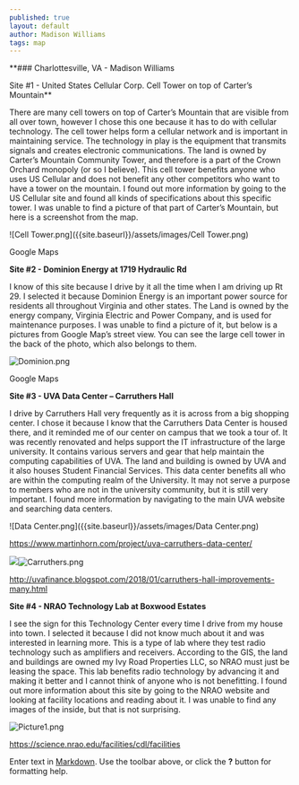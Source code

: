 ```yaml
---
published: true
layout: default
author: Madison Williams
tags: map
---
```

**### Charlottesville, VA - Madison Williams

Site #1 - United States Cellular Corp. Cell Tower on top of Carter’s Mountain**

There are many cell towers on top of Carter’s Mountain that are visible from all over town, however I chose this one because it has to do with cellular technology. The cell tower helps form a cellular network and is important in maintaining service. The technology in play is the equipment that transmits signals and creates electronic communications. The land is owned by Carter’s Mountain Community Tower, and therefore is a part of the Crown Orchard monopoly (or so I believe). This cell tower benefits anyone who uses US Cellular and does not benefit any other competitors who want to have a tower on the mountain. I found out more information by going to the US Cellular site and found all kinds of specifications about this specific tower. I was unable to find a picture of that part of Carter’s Mountain, but here is a screenshot from the map. 

![Cell Tower.png]({{site.baseurl}}/assets/images/Cell Tower.png)

Google Maps 


**Site #2 - Dominion Energy at 1719 Hydraulic Rd**

I know of this site because I drive by it all the time when I am driving up Rt 29. I selected it because Dominion Energy is an important power source for residents all throughout Virginia and other states. The Land is owned by the energy company, Virginia Electric and Power Company, and is used for maintenance purposes. I was unable to find a picture of it, but below is a pictures from Google Map’s street view. You can see the large cell tower in the back of the photo, which also belongs to them.

![Dominion.png]({{site.baseurl}}/assets/images/Dominion.png)

Google Maps
 
 
**Site #3 - UVA Data Center – Carruthers Hall**

I drive by Carruthers Hall very frequently as it is across from a big shopping center. I chose it because I know that the Carruthers Data Center is housed there, and it reminded me of our center on campus that we took a tour of. It was recently renovated and helps support the IT infrastructure of the large university. It contains various servers and gear that help maintain the computing capabilities of UVA. The land and building is owned by UVA and it also houses Student Financial Services. This data center benefits all who are within the computing realm of the University. It may not serve a purpose to members who are not in the university community, but it is still very important. I found more information by navigating to the main UVA website and searching data centers. 

![Data Center.png]({{site.baseurl}}/assets/images/Data Center.png)

https://www.martinhorn.com/project/uva-carruthers-data-center/

![]({{site.baseurl}}/assets/images/Carruthers.png)![Carruthers.png]({{site.baseurl}}/assets/images/Carruthers.png)

http://uvafinance.blogspot.com/2018/01/carruthers-hall-improvements-many.html 

**Site #4 - NRAO Technology Lab at Boxwood Estates**

I see the sign for this Technology Center every time I drive from my house into town. I selected it because I did not know much about it and was interested in learning more. This is a type of lab where they test radio technology such as amplifiers and receivers. According to the GIS, the land and buildings are owned my Ivy Road Properties LLC, so NRAO must just be leasing the space. This lab benefits radio technology by advancing it and making it better and I cannot think of anyone who is not benefitting. I found out more information about this site by going to the NRAO website and looking at facility locations and reading about it. I was unable to find any images of the inside, but that is not surprising.  

![Picture1.png]({{site.baseurl}}/assets/images/Picture1.png)

https://science.nrao.edu/facilities/cdl/facilities 

Enter text in [Markdown](http://daringfireball.net/projects/markdown/). Use the toolbar above, or click the **?** button for formatting help.
